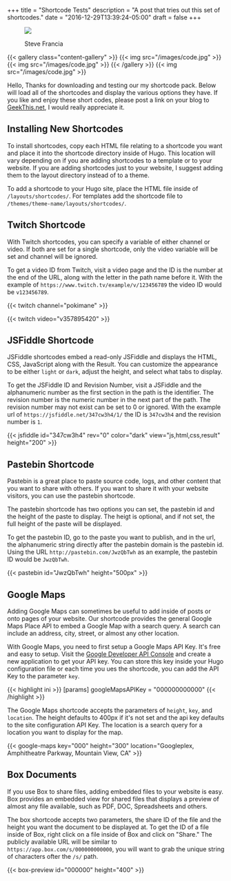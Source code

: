 +++
title = "Shortcode Tests"
description = "A post that tries out this set of shortcodes."
date = "2016-12-29T13:39:24-05:00"
draft = false
+++

<figure>
    <img src="/images/code.jpg"  />
    <figcaption>
        <p>Steve Francia</p>
    </figcaption>
</figure>


{{< gallery class="content-gallery" >}}
  {{< img src="/images/code.jpg" >}}
  {{< img src="/images/code.jpg" >}}
{{< /gallery >}}
{{< img src="/images/code.jpg" >}}


Hello,
Thanks for downloading and testing our my shortcode pack. Below will
load all of the shortcodes and display the various options they have.
If you like and enjoy these short codes, please post a link on your
blog to [GeekThis.net][geekthis], I would really appreciate it.

## Installing New Shortcodes
To install shortcodes, copy each HTML file relating to a shortcode you
want and place it into the shortcode directory inside of Hugo. This
location will vary depending on if you are adding shortcodes to a
template or to your website. If you are adding shortcodes just to your
website, I suggest adding them to the layout directory instead of to a
theme.

To add a shortcode to your Hugo site, place the HTML file inside of
`/layouts/shortcodes/`. For templates add the shortcode file to
`/themes/theme-name/layouts/shortcodes/`.

## Twitch Shortcode
With Twitch shortcodes, you can specify a variable of either channel or
video. If both are set for a single shortcode, only the video variable
will be set and channel will be ignored.

To get a video ID from Twitch, visit a video page and the ID is the
number at the end of the URL, along with the letter in the path name
before it. With the example of `https://www.twitch.tv/example/v/123456789`
the video ID would be `v123456789`.

{{< twitch channel="pokimane" >}}

{{< twitch video="v357895420" >}}

## JSFiddle Shortcode
JSFiddle shortcodes embed a read-only JSFiddle and displays the HTML,
CSS, JavaScript along with the Result. You can customize the appearance
to be either `light` or `dark`, adjust the height, and select what
tabs to display.

To get the JSFiddle ID and Revision Number, visit a JSFiddle and the
alphanumeric number as the first section in the path is the identifier.
The revision number is the numeric number in the next part of the path.
The revision number may not exist can be set to 0 or ignored. With
the example url of `https://jsfiddle.net/347cw3h4/1/` the ID is
`347cw3h4` and the revision number is `1`.

{{< jsfiddle id="347cw3h4" rev="0" color="dark" view="js,html,css,result" height="200" >}}

## Pastebin Shortcode
Pastebin is a great place to paste source code, logs, and other content
that you want to share with others. If you want to share it with your
website visitors, you can use the pastebin shortcode.

The pastebin shortcode has two options you can set, the pastebin id
and the height of the paste to display. The heigt is optional, and if
not set, the full height of the paste will be displayed.

To get the pastebin ID, go to the paste you want to publish, and in the
url, the alphanumeric string directly after the pastebin domain is the
pastebin id. Using the URL `http://pastebin.com/JwzQbTwh` as an example,
the pastebin ID would be `JwzQbTwh`.

{{< pastebin id="JwzQbTwh" height="500px" >}}

## Google Maps
Adding Google Maps can sometimes be useful to add inside of posts or
onto pages of your website. Our shortcode provides the general Google
Maps Place API to embed a Google Map with a search query. A search can
include an address, city, street, or almost any other location.

With Google Maps, you need to first setup a Google Maps API Key. It's
free and easy to setup. Visit the [Google Developer API
Console][google-console] and create a new application to get your API
key. You can store this key inside your Hugo configuration file or each
time you ues the shortcode, you can add the API Key to the parameter
`key`.

{{< highlight ini >}}
[params]
	googleMapsAPIKey = "000000000000"
{{< /highlight >}}

The Google Maps shortcode accepts the parameters of `height`, `key`,
and `location`. The height defaults to 400px if it's not set and the
api key defaults to the site configuration API Key. The location is a
search query for a location you want to display for the map.

{{< google-maps key="000" height="300" location="Googleplex, Amphitheatre Parkway, Mountain View, CA" >}}

## Box Documents
If you use Box to share files, adding embedded files to your website
is easy. Box provides an embedded view for shared files that displays
a preview of almost any file available, such as PDF, DOC, Spreadsheets
and others.

The box shortcode accepts two parameters, the share ID of the file and
the height you want the document to be displayed at. To get the ID of
a file inside of Box, right click on a file inside of Box and click on
"Share." The publicly available URL will be similar to
`https://app.box.com/s/000000000000`, you will want to grab the unique
string of characters ofter the `/s/` path.

{{< box-preview id="000000" height="400" >}}


[google-console]: https://console.developers.google.com/
[geekthis]: http://geekthis.net
